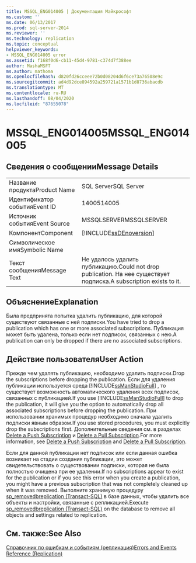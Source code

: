 ```yaml
---
title: MSSQL_ENG014005 | Документация Майкрософт
ms.custom: ''
ms.date: 06/13/2017
ms.prod: sql-server-2014
ms.reviewer: ''
ms.technology: replication
ms.topic: conceptual
helpviewer_keywords:
- MSSQL_ENG014005 error
ms.assetid: f168f0d6-cb11-45d4-9781-c374d7f388ee
author: MashaMSFT
ms.author: mathoma
ms.openlocfilehash: d820fd26cceee72b0d08204d6f6ce73a76508e9c
ms.sourcegitcommit: ad4d92dce894592a259721a1571b1d8736abacdb
ms.translationtype: MT
ms.contentlocale: ru-RU
ms.lasthandoff: 08/04/2020
ms.locfileid: "87655078"
---
```

# <a name="mssql_eng014005"></a><span data-ttu-id="66c72-102">MSSQL_ENG014005</span><span class="sxs-lookup"><span data-stu-id="66c72-102">MSSQL_ENG014005</span></span>
    
## <a name="message-details"></a><span data-ttu-id="66c72-103">Сведения о сообщении</span><span class="sxs-lookup"><span data-stu-id="66c72-103">Message Details</span></span>  
  
|||  
|-|-|  
|<span data-ttu-id="66c72-104">Название продукта</span><span class="sxs-lookup"><span data-stu-id="66c72-104">Product Name</span></span>|<span data-ttu-id="66c72-105">SQL Server</span><span class="sxs-lookup"><span data-stu-id="66c72-105">SQL Server</span></span>|  
|<span data-ttu-id="66c72-106">Идентификатор события</span><span class="sxs-lookup"><span data-stu-id="66c72-106">Event ID</span></span>|<span data-ttu-id="66c72-107">14005</span><span class="sxs-lookup"><span data-stu-id="66c72-107">14005</span></span>|  
|<span data-ttu-id="66c72-108">Источник события</span><span class="sxs-lookup"><span data-stu-id="66c72-108">Event Source</span></span>|<span data-ttu-id="66c72-109">MSSQLSERVER</span><span class="sxs-lookup"><span data-stu-id="66c72-109">MSSQLSERVER</span></span>|  
|<span data-ttu-id="66c72-110">Компонент</span><span class="sxs-lookup"><span data-stu-id="66c72-110">Component</span></span>|[!INCLUDE[ssDEnoversion](../../includes/ssdenoversion-md.md)]|  
|<span data-ttu-id="66c72-111">Символическое имя</span><span class="sxs-lookup"><span data-stu-id="66c72-111">Symbolic Name</span></span>||  
|<span data-ttu-id="66c72-112">Текст сообщения</span><span class="sxs-lookup"><span data-stu-id="66c72-112">Message Text</span></span>|<span data-ttu-id="66c72-113">Не удалось удалить публикацию.</span><span class="sxs-lookup"><span data-stu-id="66c72-113">Could not drop publication.</span></span> <span data-ttu-id="66c72-114">На нее существует подписка.</span><span class="sxs-lookup"><span data-stu-id="66c72-114">A subscription exists to it.</span></span>|  
  
## <a name="explanation"></a><span data-ttu-id="66c72-115">Объяснение</span><span class="sxs-lookup"><span data-stu-id="66c72-115">Explanation</span></span>  
 <span data-ttu-id="66c72-116">Была предпринята попытка удалить публикацию, для которой существуют связанные с ней подписки.</span><span class="sxs-lookup"><span data-stu-id="66c72-116">You have tried to drop a publication which has one or more associated subscriptions.</span></span> <span data-ttu-id="66c72-117">Публикация может быть удалена, только если нет подписок, связанных с нею.</span><span class="sxs-lookup"><span data-stu-id="66c72-117">A publication can only be dropped if there are no associated subscriptions.</span></span>  
  
## <a name="user-action"></a><span data-ttu-id="66c72-118">Действие пользователя</span><span class="sxs-lookup"><span data-stu-id="66c72-118">User Action</span></span>  
 <span data-ttu-id="66c72-119">Прежде чем удалять публикацию, необходимо удалить подписки.</span><span class="sxs-lookup"><span data-stu-id="66c72-119">Drop the subscriptions before dropping the publication.</span></span> <span data-ttu-id="66c72-120">Если для удаления публикации используется среда [!INCLUDE[ssManStudioFull](../../includes/ssmanstudiofull-md.md)] , то существует возможность автоматического удаления всех подписок, связанных с публикацией.</span><span class="sxs-lookup"><span data-stu-id="66c72-120">If you use [!INCLUDE[ssManStudioFull](../../includes/ssmanstudiofull-md.md)] to drop the publication, it will give you the option to automatically drop all associated subscriptions before dropping the publication.</span></span> <span data-ttu-id="66c72-121">При использовании хранимых процедур необходимо сначала удалить подписки явным образом.</span><span class="sxs-lookup"><span data-stu-id="66c72-121">If you use stored procedures, you must explicitly drop the subscriptions first.</span></span> <span data-ttu-id="66c72-122">Дополнительные сведения см. в разделах [Delete a Push Subscription](delete-a-push-subscription.md) и [Delete a Pull Subscription](delete-a-pull-subscription.md).</span><span class="sxs-lookup"><span data-stu-id="66c72-122">For more information, see [Delete a Push Subscription](delete-a-push-subscription.md) and [Delete a Pull Subscription](delete-a-pull-subscription.md).</span></span>  
  
 <span data-ttu-id="66c72-123">Если для данной публикации нет подписок или если данная ошибка возникает на стадии создания публикации, это может свидетельствовать о существовании подписки, которая не была полностью очищена при ее удалении.</span><span class="sxs-lookup"><span data-stu-id="66c72-123">If no subscriptions appear to exist for the publication or if you see this error when you create a publication, you might have a previous subscription that was not completely cleaned up when it was removed.</span></span> <span data-ttu-id="66c72-124">Выполните хранимую процедуру [sp_removedbreplication &#40;Transact-SQL&#41;](/sql/relational-databases/system-stored-procedures/sp-removedbreplication-transact-sql) в базе данных, чтобы удалить все объекты и настройки, связанные с репликацией.</span><span class="sxs-lookup"><span data-stu-id="66c72-124">Execute [sp_removedbreplication &#40;Transact-SQL&#41;](/sql/relational-databases/system-stored-procedures/sp-removedbreplication-transact-sql) on the database to remove all objects and settings related to replication.</span></span>  
  
## <a name="see-also"></a><span data-ttu-id="66c72-125">См. также:</span><span class="sxs-lookup"><span data-stu-id="66c72-125">See Also</span></span>  
 [<span data-ttu-id="66c72-126">Справочник по ошибкам и событиям (репликация)</span><span class="sxs-lookup"><span data-stu-id="66c72-126">Errors and Events Reference &#40;Replication&#41;</span></span>](errors-and-events-reference-replication.md)  
  
  
